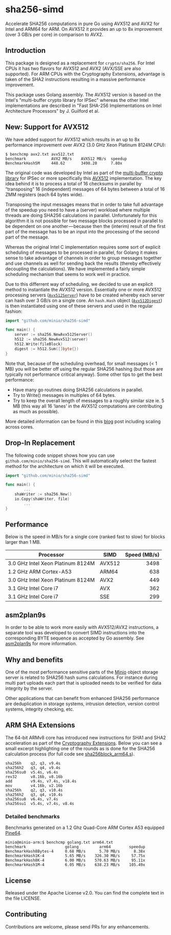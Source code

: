 # sha256-simd

Accelerate SHA256 computations in pure Go using AVX512 and AVX2 for Intel and ARM64 for ARM. On AVX512 it provides an up to 8x improvement (over 3 GB/s per core) in comparison to AVX2.

## Introduction

This package is designed as a replacement for `crypto/sha256`. For Intel CPUs it has two flavors for AVX512 and AVX2 (AVX/SSE are also supported). For ARM CPUs with the Cryptography Extensions, advantage is taken of the SHA2 instructions resulting in a massive performance improvement.

This package uses Golang assembly. The AVX512 version is based on the Intel's "multi-buffer crypto library for IPSec" whereas the other Intel implementations are described in "Fast SHA-256 Implementations on Intel Architecture Processors" by J. Guilford et al.

## New: Support for AVX512

We have added support for AVX512 which results in an up to 8x performance improvement over AVX2 (3.0 GHz Xeon Platinum 8124M CPU):

```
$ benchcmp avx2.txt avx512.txt
benchmark           AVX2 MB/s    AVX512 MB/s  speedup
BenchmarkHash5M     448.62       3498.20      7.80x
```

The original code was developed by Intel as part of the [multi-buffer crypto library](https://github.com/intel/intel-ipsec-mb) for IPSec or more specifically this [AVX512](https://github.com/intel/intel-ipsec-mb/blob/master/avx512/sha256_x16_avx512.asm) implementation. The key idea behind it is to process a total of 16 checksums in parallel by “transposing” 16 (independent) messages of 64 bytes between a total of 16 ZMM registers (each 64 bytes wide).

Transposing the input messages means that in order to take full advantage of the speedup you need to have a (server) workload where multiple threads are doing SHA256 calculations in parallel. Unfortunately for this algorithm it is not possible for two message blocks processed in parallel to be dependent on one another — because then the (interim) result of the first part of the message has to be an input into the processing of the second part of the message.

Whereas the original Intel C implementation requires some sort of explicit scheduling of messages to be processed in parallel, for Golang it makes sense to take advantage of channels in order to group messages together and use channels as well for sending back the results (thereby effectively decoupling the calculations). We have implemented a fairly simple scheduling mechanism that seems to work well in practice.

Due to this differrent way of scheduling, we decided to use an explicit method to instantiate the AVX512 version. Essentially one or more AVX512 processing servers ([`Avx512Server`](https://github.com/minio/sha256-simd/blob/master/sha256blockAvx512_amd64.go#L294)) have to be created whereby each server can hash over 3 GB/s on a single core. An `hash.Hash` object ([`Avx512Digest`](https://github.com/minio/sha256-simd/blob/master/sha256blockAvx512_amd64.go#L45)) is then instantiated using one of these servers and used in the regular fashion:

```go
import "github.com/minio/sha256-simd"

func main() {
	server := sha256.NewAvx512Server()
	h512 := sha256.NewAvx512(server)
	h512.Write(fileBlock)
	digest := h512.Sum([]byte{})
}
```

Note that, because of the scheduling overhead, for small messages (< 1 MB) you will be better off using the regular SHA256 hashing (but those are typically not performance critical anyway). Some other tips to get the best performance:
* Have many go routines doing SHA256 calculations in parallel.
* Try to Write() messages in multiples of 64 bytes.
* Try to keep the overall length of messages to a roughly similar size ie. 5 MB (this way all 16 ‘lanes’ in the AVX512 computations are contributing as much as possible).

More detailed information can be found in this [blog](https://blog.minio.io/accelerate-sha256-up-to-8x-over-3-gb-s-per-core-with-avx512-a0b1d64f78f) post including scaling across cores.

## Drop-In Replacement

The following code snippet shows how you can use `github.com/minio/sha256-simd`. This will automatically select the fastest method for the architecture on which it will be executed.

```go
import "github.com/minio/sha256-simd"

func main() {
        ...
	shaWriter := sha256.New()
	io.Copy(shaWriter, file)
        ...
}
```

## Performance

Below is the speed in MB/s for a single core (ranked fast to slow) for blocks larger than 1 MB.

| Processor                         | SIMD    | Speed (MB/s) |
| --------------------------------- | ------- | ------------:|
| 3.0 GHz Intel Xeon Platinum 8124M | AVX512  |         3498 |
| 1.2 GHz ARM Cortex-A53            | ARM64   |          638 |
| 3.0 GHz Intel Xeon Platinum 8124M | AVX2    |          449 |
| 3.1 GHz Intel Core i7             | AVX     |          362 |
| 3.1 GHz Intel Core i7             | SSE     |          299 |

## asm2plan9s

In order to be able to work more easily with AVX512/AVX2 instructions, a separate tool was developed to convert SIMD instructions into the corresponding BYTE sequence as accepted by Go assembly. See [asm2plan9s](https://github.com/minio/asm2plan9s) for more information.

## Why and benefits

One of the most performance sensitive parts of the [Minio](https://github.com/minio/minio) object storage server is related to SHA256 hash sums calculations. For instance during multi part uploads each part that is uploaded needs to be verified for data integrity by the server.

Other applications that can benefit from enhanced SHA256 performance are deduplication in storage systems, intrusion detection, version control systems, integrity checking, etc.

## ARM SHA Extensions

The 64-bit ARMv8 core has introduced new instructions for SHA1 and SHA2 acceleration as part of the [Cryptography Extensions](http://infocenter.arm.com/help/index.jsp?topic=/com.arm.doc.ddi0501f/CHDFJBCJ.html). Below you can see a small excerpt highlighting one of the rounds as is done for the SHA256 calculation process (for full code see [sha256block_arm64.s](https://github.com/minio/sha256-simd/blob/master/sha256block_arm64.s)).
 
 ```
 sha256h    q2, q3, v9.4s
 sha256h2   q3, q4, v9.4s
 sha256su0  v5.4s, v6.4s
 rev32      v8.16b, v8.16b
 add        v9.4s, v7.4s, v18.4s
 mov        v4.16b, v2.16b
 sha256h    q2, q3, v10.4s
 sha256h2   q3, q4, v10.4s
 sha256su0  v6.4s, v7.4s
 sha256su1  v5.4s, v7.4s, v8.4s
 ```

### Detailed benchmarks

Benchmarks generated on a 1.2 Ghz Quad-Core ARM Cortex A53 equipped [Pine64](https://www.pine64.com/). 

```
minio@minio-arm:$ benchcmp golang.txt arm64.txt
benchmark                 golang         arm64        speedup
BenchmarkHash8Bytes-4     0.68 MB/s      5.70 MB/s      8.38x
BenchmarkHash1K-4         5.65 MB/s    326.30 MB/s     57.75x
BenchmarkHash8K-4         6.00 MB/s    570.63 MB/s     95.11x
BenchmarkHash1M-4         6.05 MB/s    638.23 MB/s    105.49x
```

## License

Released under the Apache License v2.0. You can find the complete text in the file LICENSE.

## Contributing

Contributions are welcome, please send PRs for any enhancements.
